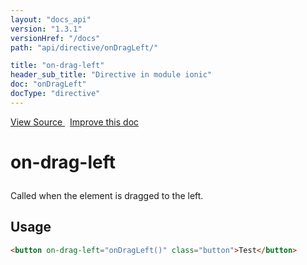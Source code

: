 ```yaml
---
layout: "docs_api"
version: "1.3.1"
versionHref: "/docs"
path: "api/directive/onDragLeft/"

title: "on-drag-left"
header_sub_title: "Directive in module ionic"
doc: "onDragLeft"
docType: "directive"
---
```


<div class="improve-docs">
<a href='https://github.com/driftyco/ionic-v1/blob/master/js/angular/directive/gesture.js#L185'>
View Source
</a>
&nbsp;
<a href='http://github.com/driftyco/ionic/edit/1.x/js/angular/directive/gesture.js#L185'>
Improve this doc
</a>
</div>




<h1 class="api-title">

on-drag-left



</h1>





Called when the element is dragged to the left.









<h2 id="usage">Usage</h2>

```html
<button on-drag-left="onDragLeft()" class="button">Test</button>
```









